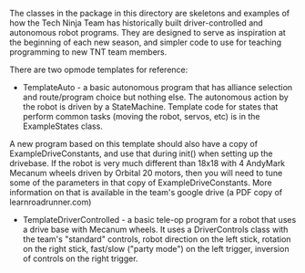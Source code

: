 The classes in the package in this directory are skeletons and examples of how the Tech Ninja
Team has historically built driver-controlled and autonomous robot programs. They are designed to
serve as inspiration at the beginning of each new season, and simpler code to use for teaching 
programming to new TNT team members.

There are two opmode templates for reference:

* TemplateAuto - a basic autonomous program that has alliance selection and route/program choice
but nothing else. The autonomous action by the robot is driven by a StateMachine. Template code
for states that perform common tasks (moving the robot, servos, etc) is in the ExampleStates class.

A new program based on this template should also have a copy of ExampleDriveConstants, and use
that during init() when setting up the drivebase. If the robot is very much different than 18x18 
with 4 AndyMark Mecanum wheels driven by Orbital 20 motors, then you will need to tune some of the 
parameters in that copy of ExampleDriveConstants. More information on that is available in the 
team's google drive (a PDF copy of learnroadrunner.com)

* TemplateDriverControlled - a basic tele-op program for a robot that uses a drive base with 
Mecanum wheels. It uses a DriverControls class with the team's "standard" controls, robot direction
on the left stick, rotation on the right stick, fast/slow ("party mode") on the left trigger,
inversion of controls on the right trigger. 


